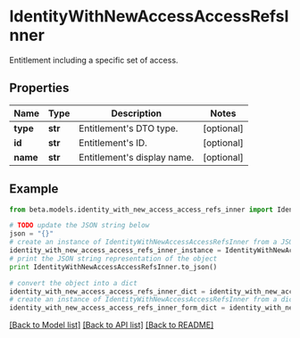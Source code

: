 # IdentityWithNewAccessAccessRefsInner

Entitlement including a specific set of access.

## Properties
Name | Type | Description | Notes
------------ | ------------- | ------------- | -------------
**type** | **str** | Entitlement&#39;s DTO type. | [optional] 
**id** | **str** | Entitlement&#39;s ID. | [optional] 
**name** | **str** | Entitlement&#39;s display name. | [optional] 

## Example

```python
from beta.models.identity_with_new_access_access_refs_inner import IdentityWithNewAccessAccessRefsInner

# TODO update the JSON string below
json = "{}"
# create an instance of IdentityWithNewAccessAccessRefsInner from a JSON string
identity_with_new_access_access_refs_inner_instance = IdentityWithNewAccessAccessRefsInner.from_json(json)
# print the JSON string representation of the object
print IdentityWithNewAccessAccessRefsInner.to_json()

# convert the object into a dict
identity_with_new_access_access_refs_inner_dict = identity_with_new_access_access_refs_inner_instance.to_dict()
# create an instance of IdentityWithNewAccessAccessRefsInner from a dict
identity_with_new_access_access_refs_inner_form_dict = identity_with_new_access_access_refs_inner.from_dict(identity_with_new_access_access_refs_inner_dict)
```
[[Back to Model list]](../README.md#documentation-for-models) [[Back to API list]](../README.md#documentation-for-api-endpoints) [[Back to README]](../README.md)


